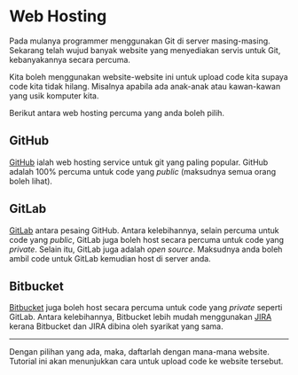 # Web Hosting

Pada mulanya programmer menggunakan Git di server masing-masing. Sekarang telah
wujud banyak website yang menyediakan servis untuk Git, kebanyakannya secara
percuma.

Kita boleh menggunakan website-website ini untuk upload code kita supaya code
kita tidak hilang. Misalnya apabila ada anak-anak atau kawan-kawan yang usik
komputer kita.

Berikut antara web hosting percuma yang anda boleh pilih.

## GitHub

[GitHub](https://github.com/) ialah web hosting service untuk git yang paling
popular. GitHub adalah 100% percuma untuk code yang *public* (maksudnya semua
orang boleh lihat).

## GitLab

[GitLab](https://gitlab.com/) antara pesaing GitHub. Antara kelebihannya, selain
percuma untuk code yang *public*, GitLab juga boleh host secara percuma untuk
code yang *private*. Selain itu, GitLab juga adalah *open source*. Maksudnya
anda boleh ambil code untuk GitLab kemudian host di server anda.

## Bitbucket

[Bitbucket](https://bitbucket.org/) juga boleh host secara percuma untuk code
yang *private* seperti GitLab. Antara kelebihannya, Bitbucket lebih mudah
menggunakan [JIRA](https://www.atlassian.com/software/jira) kerana Bitbucket dan
JIRA dibina oleh syarikat yang sama.

----

Dengan pilihan yang ada, maka, daftarlah dengan mana-mana website. Tutorial ini
akan menunjukkan cara untuk upload code ke website tersebut.
